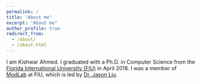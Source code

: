 ```yaml
---
permalink: /
title: "About me"
excerpt: "About me"
author_profile: true
redirect_from: 
  - /about/
  - /about.html
---
```


I am Kishwar Ahmed. I graduated with a Ph.D. in Computer Science from the 
[Florida International University (FIU)](https://www.cis.fiu.edu) in April
2018. I was a member of
[ModLab](https://people.cis.fiu.edu/liux/research) at FIU, which is led by
[Dr. Jason Liu](https://people.cis.fiu.edu/liux/).

